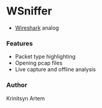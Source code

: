 # WSniffer
* [Wireshark] analog

### Features
 - Packet type highlighting
 - Opening pcap files
 - Live capture and offline analysis

### Author
Krinitsyn Artem

[Wireshark]: <https://www.wireshark.org/>

